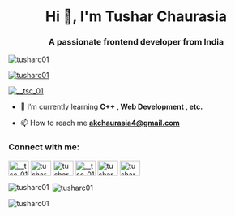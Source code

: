<h1 align="center">Hi 👋, I'm Tushar Chaurasia</h1>
<h3 align="center">A passionate frontend developer from India</h3>

<p align="left"> <img src="https://komarev.com/ghpvc/?username=tusharc01&label=Profile%20views&color=0e75b6&style=flat" alt="tusharc01" /> </p>

<p align="left"> <a href="https://github.com/ryo-ma/github-profile-trophy"><img src="https://github-profile-trophy.vercel.app/?username=tusharc01" alt="tusharc01" /></a> </p>

<p align="left"> <a href="https://twitter.com/__tsc_01" target="blank"><img src="https://img.shields.io/twitter/follow/__tsc_01?logo=twitter&style=for-the-badge" alt="__tsc_01" /></a> </p>

- 🌱 I’m currently learning **C++ , Web Development , etc.**

- 📫 How to reach me **akchaurasia4@gmail.com**

<h3 align="left">Connect with me:</h3>
<p align="left">
<a href="https://twitter.com/__tsc_01" target="blank"><img align="center" src="https://raw.githubusercontent.com/rahuldkjain/github-profile-readme-generator/master/src/images/icons/Social/twitter.svg" alt="__tsc_01" height="30" width="40" /></a>
<a href="https://linkedin.com/in/tushar chaurasia" target="blank"><img align="center" src="https://raw.githubusercontent.com/rahuldkjain/github-profile-readme-generator/master/src/images/icons/Social/linked-in-alt.svg" alt="tushar chaurasia" height="30" width="40" /></a>
<a href="https://fb.com/tushar chaurasia" target="blank"><img align="center" src="https://raw.githubusercontent.com/rahuldkjain/github-profile-readme-generator/master/src/images/icons/Social/facebook.svg" alt="tushar chaurasia" height="30" width="40" /></a>
<a href="https://instagram.com/__tsc_01" target="blank"><img align="center" src="https://raw.githubusercontent.com/rahuldkjain/github-profile-readme-generator/master/src/images/icons/Social/instagram.svg" alt="__tsc_01" height="30" width="40" /></a>
<a href="https://www.hackerrank.com/tusharc01" target="blank"><img align="center" src="https://raw.githubusercontent.com/rahuldkjain/github-profile-readme-generator/master/src/images/icons/Social/hackerrank.svg" alt="tusharc01" height="30" width="40" /></a>
<a href="https://www.leetcode.com/tusharc01" target="blank"><img align="center" src="https://raw.githubusercontent.com/rahuldkjain/github-profile-readme-generator/master/src/images/icons/Social/leet-code.svg" alt="tusharc01" height="30" width="40" /></a>
</p>

<p><img align="left" src="https://github-readme-stats.vercel.app/api/top-langs?username=tusharc01&show_icons=true&locale=en&layout=compact" alt="tusharc01" /></p>

<p>&nbsp;<img align="center" src="https://github-readme-stats.vercel.app/api?username=tusharc01&show_icons=true&locale=en" alt="tusharc01" /></p>

<p><img align="center" src="https://github-readme-streak-stats.herokuapp.com/?user=tusharc01&" alt="tusharc01" /></p>
